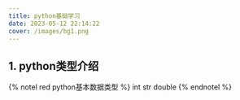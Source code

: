 ```yaml
---
title: python基础学习
date: 2023-05-12 22:14:22
cover: /images/bg1.png
---
```

## 1. python类型介绍
{% notel red python基本数据类型 %}
int
str
double
{% endnotel %}




